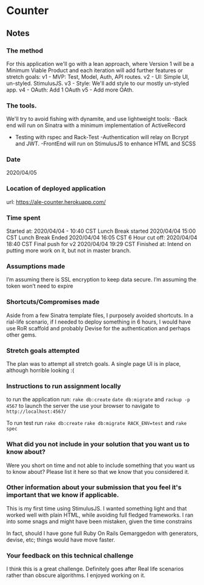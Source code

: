 # Counter

## Notes

### The method

For this application we'll go with a lean approach, where Version 1 will be a Minimum Viable Product and each iteration will add further features or stretch goals:
v1 - MVP: Test, Model, Auth, API routes.
v2 - UI: Simple UI, un-styled. StimulusJS.
v3 - Style: We'll add style to our mostly un-styled app.
v4 - OAuth: Add 1 OAuth
v5 - Add more OAth.

### The tools.

We'll try to avoid fishing with dynamite, and use lightweight tools:
-Back end will run on Sinatra with a minimum implementation of ActiveRecord
- Testing with rspec and Rack-Test 
-Authentication will relay on Bcrypt and JWT.
-FrontEnd will run on StimulusJS to enhance HTML and SCSS

### Date
2020/04/05

### Location of deployed application
url: https://ale-counter.herokuapp.com/

### Time spent
Started at: 2020/04/04 - 10:40 CST
Lunch Break started 2020/04/04 15:00 CST
Lunch Break Ended 2020/04/04 16:05 CST
6 Hour cut off: 2020/04/04 18:40 CST
Final push for v2 2020/04/04 19:29 CST
Finished at: Intend on putting more work on it, but not in master branch.

### Assumptions made
I’m assuming there is SSL encryption to keep data secure.
I’m assuming the token won’t need to expire

### Shortcuts/Compromises made

Aside from a few Sinatra template files, I purposely avoided shortcuts. In a rial-life scenario, if I needed to deploy something in 6 hours, I would have use RoR scaffold and probably Devise for the authentication and perhaps other gems.

### Stretch goals attempted
The plan was to attempt all stretch goals.
A single page UI is in place, although horrible looking :(

### Instructions to run assignment locally

to run the application run:
`rake db:create`
`date db:migrate`
and 
`rackup -p 4567`
to launch the server
the use your browser to navigate to
`http://localhost:4567/`

To run test run
`rake db:create`
`rake db:migrate RACK_ENV=test`
and 
`rake spec`

### What did you not include in your solution that you want us to know about?
Were you short on time and not able to include something that you want us to know
about? Please list it here so that we know that you considered it.

### Other information about your submission that you feel it's important that we know if applicable.

This is my first time using StimulusJS. I wanted something light and that worked well with plain HTML, while avoiding full fledged frameworks. I ran into some snags and might have been mistaken, given the time constrains

In fact, should I have gone full Ruby On Rails Gemarggedon with generators, devise, etc; things would have move faster. 

### Your feedback on this technical challenge

I think this is a great challenge. Definitely goes after Real life scenarios rather than obscure algorithms. I enjoyed working on it.
